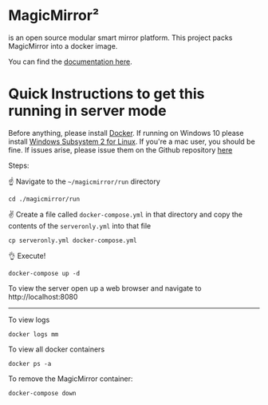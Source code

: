 # **MagicMirror²**

is an open source modular smart mirror platform. This project packs MagicMirror into a docker image.

You can find the [documentation here](https://khassel.gitlab.io/magicmirror/).

# Quick Instructions to get this running in server mode

Before anything, please install [Docker](https://docs.docker.com/get-docker/).
If running on Windows 10 please install [Windows Subsystem 2 for Linux](https://pureinfotech.com/install-windows-subsystem-linux-2-windows-10/).
If you're a mac user, you should be fine. If issues arise, please issue them on the Github repository [here](https://github.com/ll-O-ll/MirrorMirror/issues)

Steps:

☝️ Navigate to the `~/magicmirror/run` directory

`cd ./magicmirror/run`

✌️ Create a file called `docker-compose.yml` in that directory and copy the contents of the `serveronly.yml` into that file


`cp serveronly.yml docker-compose.yml`

👌 Execute!

`docker-compose up -d`

To view the server open up a web browser and navigate to http://localhost:8080

---

To view logs

`docker logs mm`

To view all docker containers

`docker ps -a`

To remove the MagicMirror container:

`docker-compose down`
